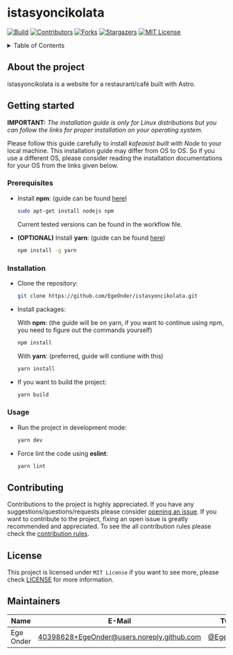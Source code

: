 # istasyoncikolata

[![Build][build-shield]][build-url]
[![Contributors][contributors-shield]][contributors-url]
[![Forks][forks-shield]][forks-url]
[![Stargazers][stars-shield]][stars-url]
[![MIT License][license-shield]][license-url]

<details>
  <summary>Table of Contents</summary>
  <ol>
    <li>
      <a href="#about-the-project">About the project</a>
    </li>
    <li>
      <a href="#getting-started">Getting Started</a>
      <ol>
        <li><a href="#prerequisites">Prerequisites</a></li>
        <li><a href="#installation">Installation</a></li>
        <li><a href="#usage">Usage</a></li>
      </ol>
    </li>
    <li><a href="#contributing">Contributing</a></li>
    <li><a href="#license">License</a></li>
    <li><a href="#maintainers">Maintainers</a></li>
  </ol>
</details>

## About the project

istasyoncikolata is a website for a restaurant/café built with Astro.

## Getting started

**IMPORTANT:** _The installation guide is only for Linux distributions but you can follow the links for proper installation on your operating system._

Please follow this guide carefully to install _kafeasist built with Node_ to your local machine. This installation guide may differ from OS to OS. So if you use a different OS, please consider reading the installation documentations for your OS from the links given below.

### Prerequisites

-   Install **npm**: (guide can be found [here](https://docs.npmjs.com/downloading-and-installing-node-js-and-npm))
    ```sh
    sudo apt-get install nodejs npm
    ```
    Current tested versions can be found in the workflow file.
-   **(OPTIONAL)** Install **yarn**: (guide can be found [here](https://classic.yarnpkg.com/lang/en/docs/install))

    ```sh
    npm install -g yarn
    ```

### Installation

-   Clone the repository:

    ```sh
    git clone https://github.com/EgeOnder/istasyoncikolata.git
    ```

-   Install packages:

    With **npm**: (the guide will be on yarn, if you want to continue using npm, you need to figure out the commands yourself)

    ```sh
    npm install
    ```

    With **yarn**: (preferred, guide will contiune with this)

    ```sh
    yarn install
    ```

-   If you want to build the project:
    ```sh
    yarn build
    ```

### Usage

-   Run the project in development mode:

    ```sh
    yarn dev
    ```

-   Force lint the code using **eslint**:

    ```sh
    yarn lint
    ```

## Contributing

Contributions to the project is highly appreciated. If you have any suggestions/questions/requests please consider [opening an issue](https://github.com/EgeOnder/istasyoncikolata/issues/new). If you want to contribute to the project, fixing an open issue is greatly recommended and appreciated. To see the all contribution rules please check the [contribution rules](CONTRIBUTING.md).

## License

This project is licensed under `MIT License` if you want to see more, please check [LICENSE][license-url] for more information.

## Maintainers

| Name      | E-Mail                                     | Twitter                                       | Role      |
| --------- | ------------------------------------------ | --------------------------------------------- | --------- |
| Ege Onder | 40398628+EgeOnder@users.noreply.github.com | [@EgeOnder23](https://twitter.com/EgeOnder23) | developer |

[build-shield]: https://img.shields.io/github/actions/workflow/status/EgeOnder/istasyoncikolata/main.yml?style=for-the-badge
[build-url]: https://github.com/EgeOnder/istasyoncikolata/actions
[contributors-shield]: https://img.shields.io/github/contributors/EgeOnder/istasyoncikolata.svg?style=for-the-badge
[contributors-url]: https://github.com/EgeOnder/istasyoncikolata/graphs/contributors
[forks-shield]: https://img.shields.io/github/forks/EgeOnder/istasyoncikolata.svg?style=for-the-badge
[forks-url]: https://github.com/EgeOnder/istasyoncikolata/network/members
[stars-shield]: https://img.shields.io/github/stars/EgeOnder/istasyoncikolata.svg?style=for-the-badge
[stars-url]: https://github.com/EgeOnder/istasyoncikolata/stargazers
[license-shield]: https://img.shields.io/github/license/EgeOnder/istasyoncikolata?style=for-the-badge
[license-url]: https://github.com/EgeOnder/istasyoncikolata/blob/main/LICENSE

